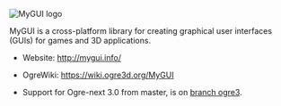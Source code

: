 ![MyGUI logo](http://mygui.info/images/MyGUI_Logo.png)

MyGUI is a cross-platform library for creating graphical user interfaces (GUIs) for games and 3D applications.

* Website: http://mygui.info/
* OgreWiki: https://wiki.ogre3d.org/MyGUI


* Support for Ogre-next 3.0 from master, is on [branch ogre3](https://github.com/cryham/mygui-next/tree/ogre3).
